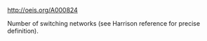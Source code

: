 http://oeis.org/A000824

Number of switching networks (see Harrison reference for precise definition).
